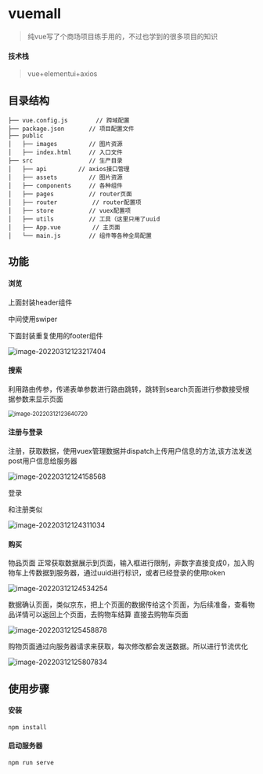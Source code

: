 # vuemall

> 纯vue写了个商场项目练手用的，不过也学到的很多项目的知识

#### 技术栈

> vue+elementui+axios

## 目录结构

```
├── vue.config.js        // 跨域配置
├── package.json       // 项目配置文件
├── public      
│   ├── images         // 图片资源
│   ├── index.html     // 入口文件
├── src                // 生产目录
│   ├── api         // axios接口管理
│   ├── assets         // 图片资源
│   ├── components     // 各种组件
│   ├── pages          // router页面
│   ├── router          // router配置项
│   ├── store          // vuex配置项
│   ├── utils          // 工具（这里只用了uuid
│   ├── App.vue         // 主页面 
│   └── main.js        // 组件等各种全局配置
```



## 功能

#### 浏览

上面封装header组件

中间使用swiper

下面封装重复使用的footer组件

![image-20220312123217404](C:\Users\gao\AppData\Roaming\Typora\typora-user-images\image-20220312123217404.png)



#### 搜索

利用路由传参，传递表单参数进行路由跳转，跳转到search页面进行参数接受根据参数来显示页面

<img src="C:\Users\gao\AppData\Roaming\Typora\typora-user-images\image-20220312123640720.png" alt="image-20220312123640720" style="zoom: 80%;" />

#### 注册与登录

注册，获取数据，使用vuex管理数据并dispatch上传用户信息的方法,该方法发送post用户信息给服务器

![image-20220312124158568](C:\Users\gao\AppData\Roaming\Typora\typora-user-images\image-20220312124158568.png)

登录

和注册类似

![image-20220312124311034](C:\Users\gao\AppData\Roaming\Typora\typora-user-images\image-20220312124311034.png)

#### 购买

物品页面 正常获取数据展示到页面，输入框进行限制，非数字直接变成0，加入购物车上传数据到服务器，通过uuid进行标识，或者已经登录的使用token

![image-20220312124534254](C:\Users\gao\AppData\Roaming\Typora\typora-user-images\image-20220312124534254.png)

数据确认页面，类似京东，把上个页面的数据传给这个页面，为后续准备，查看物品详情可以返回上个页面，去购物车结算 直接去购物车页面

![image-20220312125458878](C:\Users\gao\AppData\Roaming\Typora\typora-user-images\image-20220312125458878.png)

购物页面通过向服务器请求来获取，每次修改都会发送数据。所以进行节流优化

![image-20220312125807834](C:\Users\gao\AppData\Roaming\Typora\typora-user-images\image-20220312125807834.png)

## 使用步骤

#### 安装

```
npm install
```

#### 启动服务器
```
npm run serve
```

